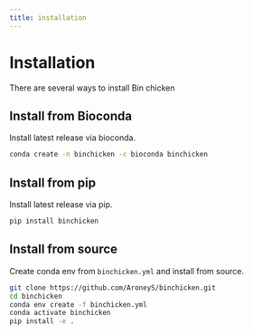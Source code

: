 ```yaml
---
title: installation
---
```


Installation
========

There are several ways to install Bin chicken

## Install from Bioconda

Install latest release via bioconda.

```bash
conda create -n binchicken -c bioconda binchicken
```

## Install from pip

Install latest release via pip.

```bash
pip install binchicken
```

## Install from source

Create conda env from `binchicken.yml` and install from source.

```bash
git clone https://github.com/AroneyS/binchicken.git
cd binchicken
conda env create -f binchicken.yml
conda activate binchicken
pip install -e .
```
